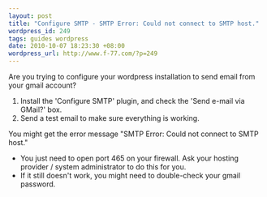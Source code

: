 ```yaml
---
layout: post
title: "Configure SMTP - SMTP Error: Could not connect to SMTP host."
wordpress_id: 249
tags: guides wordpress
date: 2010-10-07 18:23:30 +08:00
wordpress_url: http://www.f-77.com/?p=249
---
```

Are you trying to configure your wordpress installation to
send email from your gmail account? <ol> <li>Install
the 'Configure SMTP' plugin, and check the 'Send e-mail via
GMail?' box.</li> <li>Send a test email to make sure
everything is working.</li> </ol> You might get the
error message "SMTP Error: Could not connect to SMTP host."
<ul> <li>You just need to open port 465 on your
firewall. Ask your hosting provider / system administrator to do
this for you.</li> <li> If it still doesn't work, you
might need to double-check your gmail password.</li>
</ul>

